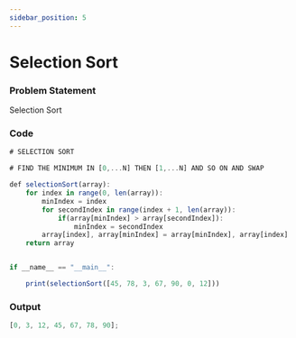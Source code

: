 ```yaml
---
sidebar_position: 5
---
```


# Selection Sort

### Problem Statement

Selection Sort

### Code

```jsx title="Python Code"
# SELECTION SORT

# FIND THE MINIMUM IN [0,...N] THEN [1,...N] AND SO ON AND SWAP

def selectionSort(array):
    for index in range(0, len(array)):
        minIndex = index
        for secondIndex in range(index + 1, len(array)):
            if(array[minIndex] > array[secondIndex]):
                minIndex = secondIndex
        array[index], array[minIndex] = array[minIndex], array[index]
    return array


if __name__ == "__main__":

    print(selectionSort([45, 78, 3, 67, 90, 0, 12]))
```

### Output

```jsx title="output"
[0, 3, 12, 45, 67, 78, 90];
```
